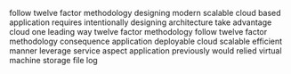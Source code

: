 follow twelve factor methodology designing modern scalable cloud based application requires intentionally designing architecture take advantage cloud one leading way twelve factor methodology follow twelve factor methodology consequence application deployable cloud scalable efficient manner leverage service aspect application previously would relied virtual machine storage file log